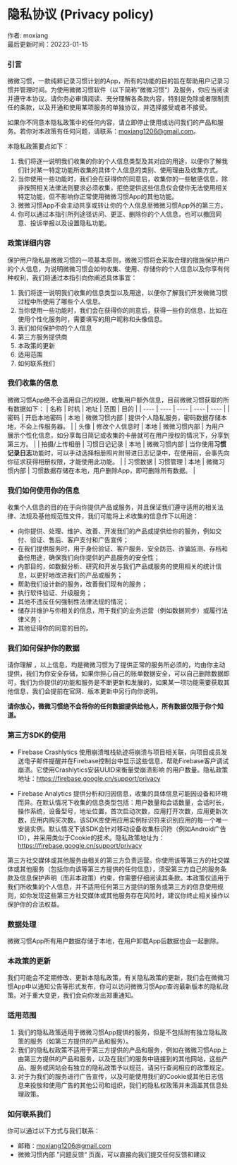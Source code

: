 # 隐私协议 (Privacy policy)

作者: moxiang  
最后更新时间：20223-01-15

### 引言
微微习惯，一款纯粹记录习惯计划的App，所有的功能的目的旨在帮助用户记录习惯并管理时间。为使用微微习惯软件（以下简称”微微习惯“）及服务，你应当阅读并遵守本协议。请你务必审慎阅读、充分理解各条款内容，特别是免除或者限制责任的条款，以及开通和使用某项服务的单独协议，并选择接受或者不接受。

如果你不同意本隐私政策中的任何内容，请立即停止使用或访问我们的产品和服务。若你对本政策有任何问题，请联系：moxiang1206@gmail.com。

本隐私政策要点如下：
1. 我们将逐一说明我们收集的你的个人信息类型及其对应的用途，以便你了解我们针对某一特定功能所收集的具体个人信息的类别、使用理由及收集方式。
2. 当你使用一些功能时，我们会在获得你的同意后，收集你的一些敏感信息，除非按照相关法律法则要求必须收集，拒绝提供这些信息仅会使你无法使用相关特定功能，但不影响你正常使用微微习惯App的其他功能。
3. 微微习惯App不会主动共享或转让你的个人信息至微微习惯App外的第三方。
4. 你可以通过本指引所列途径访问、更正、删除你的个人信息，也可以撤回同意、投诉举报以及设置隐私功能。

### 政策详细内容
保护用户隐私是微微习惯的一项基本原则，微微习惯将会采取合理的措施保护用户的个人信息，为说明微微习惯会如何收集、使用、存储你的个人信息以及你享有何种权利，我们将通过本指引向你阐述具体事宜：
1. 我们将逐一说明我们收集的信息类型以及用途，以便你了解我们开发微微习惯过程中所使用了哪些个人信息。
2. 当你使用一些功能时，我们会在获得你的同意后，获得一些你的信息，比如在使用个性化服务时，需要填写的用户昵称和头像信息。
3. 我们如何保护你的个人信息
4. 第三方服务提供商
5. 本政策的更新
6. 适用范围
7. 如何联系我们

### 我们收集的信息
微微习惯App绝不会滥用自己的权限，收集用户额外信息，目前微微习惯获取的所有数据如下：
| 名称 | 时机 | 地址 | 范围 | 目的 |
| ---- | ---- | ---- | ---- | ---- |
| 密码 | 开启本地密码 | 本地 | 微微习惯内部 | 提供个人隐私服务，密码数据存储本地，不会上传服务器。 |
| 头像 | 修改个人信息时 | 本地 | 微微习惯内部 | 为用户展示个性化信息，如分享每日简记或收集的卡册就可在用户授权的情况下，分享到第三方。 |
| 拍摄/上传相册 | 习惯日记记录 | 本地 | 微微习惯内部 | 当你使用**习惯记录日志**功能时，可以手动选择相册照片附带进日志记录中，在使用前，会事先向你征求获得相册权限，才能使用此功能。 |
| 习惯数据 | 习惯管理 | 本地 | 微微习惯内部 | 习惯数据存储在本地，用户删除App，即可删除所有数据。 |

### 我们如何使用你的信息
收集个人信息的目的在于向你提供产品或服务，并且保证我们遵守适用的相关法律、法规及基他规范性文件，我们可能将上术收集的信息作下以用途：
- 向你提供、处理、维护、改善、开发我们的产品或提供给你的服务，例如交付、验证、售后、客户支付和广告宣传；
- 在我们提供服务时，用于身份验证、客户服务、安全防范、诈骗监测、存档和备份用途，确保我们向你提供的产品服务的安全性；
- 内部目的，如数据分析、研究和开发与我们产品或服务的使用相关的统计信息，以更好地改进我们的产品或服务；
- 帮助我们设计新的服务，改善我们现有的服务；
- 执行软件验证、升级服务；
- 其他不违反任何强制性法律法规的情况；
- 储存并维护与你相关的信息，用于我们的业务运营（例如数据同步）或履行法律义务；
- 其他证得你的同意的目的。

### 我们如何保护你的数据
请你理解 ，以上信息，均是微微习惯为了提供正常的服务所必须的，均由你主动提供，我们为你安全存储，如果你担心自己的账单数据安全，可以自己删除数据即可，我们为你提供的功能和服务是不断更新和发展的，如果某一项功能需要获取其他信息，我们会提前在官网、版本更新中另行向你说明。

**请你放心，微微习惯绝不会将你的任何数据提供给他人，所有数据仅限于你个知道。**

### 第三方SDK的使用
- Firebase Crashlytics 使用崩溃堆栈轨迹将崩溃与项目相关联，向项目成员发送电子邮件提醒并在Firebase控制台中显示这些信息，帮助Firebase客户调试崩溃。它使用Crashlytics安装UUID来衡量受崩溃影响 的用户数量。隐私政策地址：https://firebase.google.cn/support/privacy
  
- Firebase Analytics 提供分析和归因信息，收集的具体信息可能因设备和环境而异。在默认情况下收集的信息类型包括：用户数量和会话数量，会话时长，操作系统，设备型号，地址位置，首次启动次数，应用打开次数，应用更新次数，应用内购买次数。该SDK库使用应用实例标识符来识别应用的每一个唯一安装实例。默认情况下该SDK会针对移动设备收集标识符（例如Android广告ID），并采用类似于Cookie的技术。隐私政策地址为：https://firebase.google.cn/support/privacy

第三方社交媒体或其他服务由相关的第三方负责运营。你使用该等第三方的社交媒体或其他服务（包括你向该等第三方提供的任何信息），须受第三方自己的服务条款及信息保护声明（而非本政策）约束，你需要仔细阅读其条款。本政策仅适用于我们所收集的个人信息，并不适用任何第三方提供的服务或第三方的信息使用规则，如你发现这些第三方社交媒体或其他服务存在风险时，建议你终止相关操作以保护你的合法权益。

### 数据处理
微微习惯App所有用户数据存储于本地，在用户卸载App后数据也会一起删除。

### 本政策的更新
我们可能会不定期修改、更新本隐私政策，有关隐私政策的更新，我们会在微微习惯App中以通知公告等形式发布，你可以访问微微习惯App查询最新版本的隐私政策。对于重大变更，我们会向你发出郑重通知。

### 适用范围
1. 我们的隐私政策适用于微微习惯App提供的服务，但是不包括附有独立隐私政策的服务（如第三方提供的产品和服务）。
2. 我们的隐私权政策不适用于第三方提供的产品和服务，例如在微微习惯App上由第三方提供的产品和服务，以及在我们的服务中链接到的其他网站，这些产品、服务或网站会有独立的隐私政策予以规范，请另行查阅相应的政策规定。
3. 对于为我们的服务进行广告宣传，以及可能使用我们的Cookie或其他日志信息来投放和使用广告的其他公司和组织，我们的隐私权政策并未涵盖其信息处理政策。

### 如何联系我们
你可以通过以下方式与我们联系：
- 邮箱：moxiang1206@gmail.com
- 微微习惯内部 ”问题反馈“ 页面，可以直接向我们提交任何反馈和建议